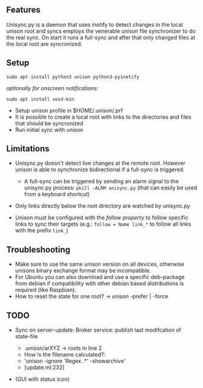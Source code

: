 
Features
--------
Unisync.py is a daemon that uses inotify to detect changes in the local
unison root and syncs employs the venerable unison file synchronizer to
do the real sync.
On start it runs a full-sync and after that only changed files at the
local root are syncronized.

Setup
-----
`sudo apt install python3 unison python3-pyinotify`

*optionally for onscreen notifications:*

`sudo apt install xosd-bin`

* Setup unison profile in $HOME/.unison/<profile>.prf
* It is possible to create a local root with links to the directories and files that should be syncronized
* Run initial sync with unison

Limitations
-----------
* Unisync.py doesn't detect live changes at the remote root. However
unison is able to synchronize bidirectional if a full-sync is triggered.
  * A full-sync can be triggered by sending an alarm signal to the unisync.py process:
     `pkill -ALRM unisync.py` (that can easily be used from a keyboard shortcut)

* Only links directly below the root directory are watched by unisync.py
* Unison must be configured with the _follow property_ to follow specific links to sync their targets
  (e.g.: `follow = Name link_*` to follow all links with the prefix `link_`)



Troubleshooting
---------------
* Make sure to use the same unison version on all devices, otherwise
  unisons binary exchange format may be incompatible.
* For Ubuntu you can also download and use a specific deb-package from
  debian if compatibility with other debian based distributions is required
  (like Raspbian).
* How to reset the state for one root? -> unison -prefer | -force


TODO
----

* Sync on server-update: Broker service: publish last modifcation of state-file
    * .unison/arXYZ -> roots in line 2
    * How is the filename calculated?:
    * 'unison -ignore 'Regex .*' -showarchive'
    * [update.ml:232]

* (GUI with status icon)

